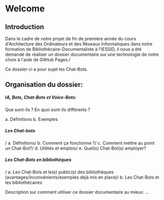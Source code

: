 <h1>Welcome</h1>

<h2>Introduction</h2>
Dans le cadre de notre projet de fin de première année du cours d'Architecture des Ordinateurs et des Réseaux Informatiques dans notre formation de Bibliothécaire-Documentaliste à l'IESSID, il nous a été demandé de réaliser un dossier documentaire sur une technologie de notre choix à l'aide de GitHub Pages./

Ce dossier-ci a pour sujet les Chat-Bots.

<h2>Organisation du dossier:</h2>

<h5>IA, Bots, Chat-Bots et Voice-Bots:</h5> Que sont-ils ? En quoi sont-ils différents ?

a. Définitions
b. Exemples

<h5>Les Chat-bots</h5>/
a.	Définitions/
b.	Comment ça fonctionne ?/
c.  Comment mettre au point un Chat-Bot?/
d.	Utilités et emplois/
e.  Quel(s) Chat-Bot(s) employer?

<h5>Les Chat-Bots en bibliothèques</h5>/
a.	Les Chat-Bots et le(s) public(s) des bibliothèques (avantages/inconvénients/exemples déjà mis en place)/
b.	Les Chat-Bots et les bibliothécaires

Description sur comment utiliser ce dossier documentaire au mieux: ...
